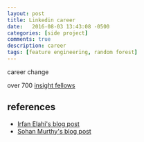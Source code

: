 ```yaml
---
layout: post
title: Linkedin career
date:   2016-08-03 13:43:08 -0500
categories: [side project]
comments: true
description: career
tags: [feature engineering, random forest]
---
```


career change


over 700 [insight fellows](http://insightdatascience.com/fellows)

## references
* [Irfan Elahi's blog post](https://www.linkedin.com/pulse/analyzing-linkedin-users-career-path-exploratory-analysis-irfan-elahi)
* [Sohan Murthy's blog post](https://blog.linkedin.com/2014/12/08/charting-your-next-career-move-with-data-from-linkedin)
